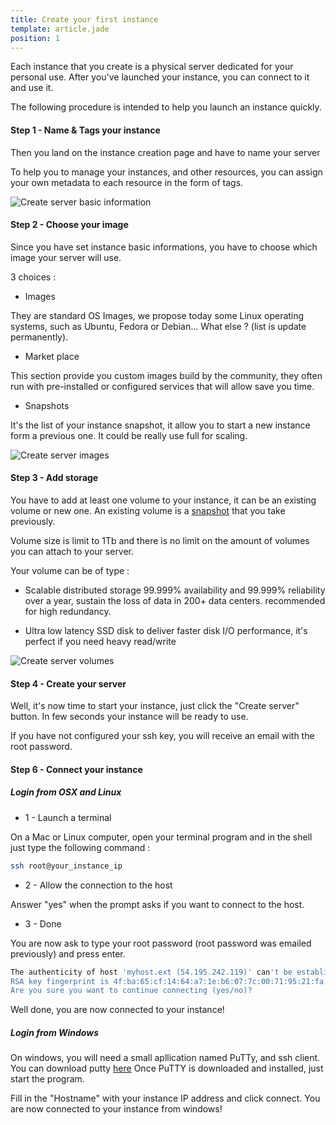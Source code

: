 ```yaml
---
title: Create your first instance
template: article.jade
position: 1
---
```


Each instance that you create is a physical server dedicated for your personal use.
After you've launched your instance, you can connect to it and use it.

The following procedure is intended to help you launch an instance quickly.

#### Step 1 - Name & Tags your instance

Then you land on the instance creation page and have to name your server

To help you to manage your instances, and other resources, you can assign your own metadata to each resource in the form of tags.

![Create server basic information](../../imgs/img_tmp_srv_basic_informations.png "Temporaire")

#### Step 2 - Choose your image

Since you have set instance basic informations, you have to choose which image your server will use.

3 choices :

- Images

They are standard OS Images, we propose today some Linux operating systems, such as Ubuntu, Fedora or Debian... What else ? (list is update permanently).

- Market place

This section provide you custom images build by the community, they often run with pre-installed or configured services that will allow save you time.

- Snapshots

It's the list of your instance snapshot, it allow you to start a new instance form a previous one. It could be really use full for scaling.

![Create server images](../../imgs/img_tmp_srv_images.png "Temporaire")

#### Step 3 - Add storage

You have to add at least one volume to your instance, it can be an existing volume or new one.
An existing volume is a [snapshot](/servers/volumes/snapshot.html) that you take previously.

Volume size is limit to 1Tb and there is no limit on the amount of volumes you can attach to your server.

Your volume can be of type :

- Scalable distributed storage
99.999% availability and 99.999% reliability over a year, sustain the loss of data in 200+ data centers. recommended for high redundancy.

- Ultra low latency
SSD disk to deliver faster disk I/O performance, it's perfect if you need heavy read/write

![Create server volumes](../../imgs/img_tmp_srv_volumes.png "Temporaire")

#### Step 4 - Create your server

Well, it's now time to start your instance, just click the "Create server" button. In few seconds your instance will be ready to use.

If you have not configured your ssh key, you will receive an email with the root password.

#### Step 6 - Connect your instance

##### Login from OSX and Linux

- 1 - Launch a terminal

On a Mac or Linux computer, open your terminal program and in the shell just type the following command :

```sh
ssh root@your_instance_ip
```

- 2 - Allow the connection to the host

Answer "yes" when the prompt asks if you want to connect to the host.

- 3 - Done

You are now ask to type your root password (root password was emailed previously) and press enter.

```sh
The authenticity of host 'myhost.ext (54.195.242.119)' can't be established.
RSA key fingerprint is 4f:ba:65:cf:14:64:a7:1e:b6:07:7c:00:71:95:21:fa.
Are you sure you want to continue connecting (yes/no)?
```

Well done, you are now connected to your instance!

##### Login from Windows

On windows, you will need a small apllication named PuTTy, and ssh client. You can download putty [here](http://www.chiark.greenend.org.uk/~sgtatham/putty/download.html)
Once PuTTY is downloaded and installed, just start the program.

Fill in the "Hostname" with your instance IP address and click connect. You are now connected to your instance from windows!

